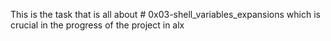 This is the task that is all about # 0x03-shell_variables_expansions which is crucial in the progress of the project in alx
